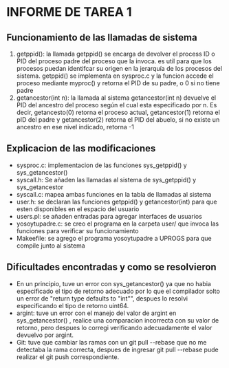 # INFORME DE TAREA 1

## Funcionamiento de las llamadas de sistema
1. getppid(): la llamada getppid() se encarga de devolver el process ID o PID del proceso padre del proceso que la invoca. es util para que los procesos puedan identifcar su origen en la jerarquía de los procesos del sistema. getppid() se implementa en sysproc.c y la funcion accede el proceso mediante myproc() y retorna el PID de su padre, o 0 si no tiene padre
2. getancestor(int n): la llamada al sistema getancestor(int n) devuelve el PID del ancestro del proceso según el cual esta especificado por n. Es decir, getancesto(0) retorna el proceso actual, getancestor(1) retorna el pID del padre y getancestor(2) retorna el PID del abuelo, si no existe un ancestro en ese nivel indicado, retorna -1
## Explicacion de las modificaciones 
- sysproc.c: implementacion de las funciones sys_getppid() y sys_getancestor()
- syscall.h: Se añaden las llamadas al sistema de sys_getppid() y sys_getancestor
- syscall.c: mapea ambas funciones en la tabla de llamadas al sistema
- user.h: se declaran las funciones getppid() y getancestor(int) para que esten disponibles en el espacio del usuario
- users.pl: se añaden entradas para agregar interfaces de usuarios
- yosoytupadre.c: se creo el programa en la carpeta user/ que invoca las funciones para verificar su funcionamiento
- Makeefile: se agrego el programa yosoytupadre a UPROGS para que compile junto al sistema
## Dificultades encontradas y como se resolvieron
- En un principio, tuve un error con sys_getancestor() ya que no habia especificado el tipo de retorno adecuado por lo que el compilador solto un error de "return type defaults to "int"", despues lo resolvi especificando el tipo de retorno uint64.
- argint: tuve un error con el manejo del valor de argint en sys_getancestor() , realice una comparacion incorrecta con su valor de retorno, pero despues lo corregi verificando adecuadamente el valor devuelvo por argint.
- Git: tuve que cambiar las ramas con un git pull --rebase que no me detectaba la rama correcta, despues de ingresar git pull --rebase pude realizar el git push correspondiente.
